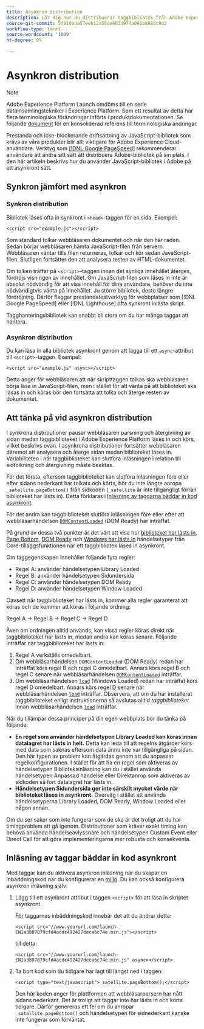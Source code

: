 ```yaml
---
title: Asynkron distribution
description: Lär dig hur du distribuerar taggbibliotek från Adobe Experience Platform asynkront på din webbplats.
source-git-commit: 5f810ada57eeb12a56de603d974a091b888dc9d2
workflow-type: tm+mt
source-wordcount: '1009'
ht-degree: 0%

---
```


# Asynkron distribution

>[!NOTE]
>
>Adobe Experience Platform Launch omdöms till en serie datainsamlingstekniker i Experience Platform. Som ett resultat av detta har flera terminologiska förändringar införts i produktdokumentationen. Se följande [dokument](../../term-updates.md) för en konsoliderad referens till terminologiska ändringar.

Prestanda och icke-blockerande driftsättning av JavaScript-bibliotek som krävs av våra produkter blir allt viktigare för Adobe Experience Cloud-användare. Verktyg som [[!DNL Google PageSpeed]](https://developers.google.com/speed/pagespeed/insights/) rekommenderar användare att ändra sitt sätt att distribuera Adobe-bibliotek på sin plats. I den här artikeln beskrivs hur du använder JavaScript-bibliotek i Adobe på ett asynkront sätt.

## Synkron jämfört med asynkron

### Synkron distribution

Bibliotek läses ofta in synkront i `<head>`-taggen för en sida. Exempel:

```markup
<script src="example.js"></script>
```

Som standard tolkar webbläsaren dokumentet och når den här raden. Sedan börjar webbläsaren hämta JavaScript-filen från servern. Webbläsaren väntar tills filen returneras, tolkar och kör sedan JavaScript-filen. Slutligen fortsätter den att analysera resten av HTML-dokumentet.

Om tolken träffar på `<script>`-taggen innan det synliga innehållet återges, fördröjs visningen av innehållet. Om JavaScript-filen som läses in inte är absolut nödvändig för att visa innehåll för dina användare, behöver du inte nödvändigtvis vänta på innehållet. Ju större bibliotek, desto längre fördröjning.  Därför flaggar prestandatestverktyg för webbplatser som [!DNL Google PageSpeed] eller [!DNL Lighthouse] ofta synkront inlästa skript.

Tagghanteringsbibliotek kan snabbt bli stora om du har många taggar att hantera.

### Asynkron distribution

Du kan läsa in alla bibliotek asynkront genom att lägga till ett `async`-attribut till `<script>`-taggen. Exempel:

```markup
<script src="example.js" async></script>
```

Detta anger för webbläsaren att när skripttaggen tolkas ska webbläsaren börja läsa in JavaScript-filen, men i stället för att vänta på att biblioteket ska läsas in och köras bör den fortsätta att tolka och återge resten av dokumentet.

## Att tänka på vid asynkron distribution

I synkrona distributioner pausar webbläsaren parsning och återgivning av sidan medan taggbiblioteket i Adobe Experience Platform läses in och körs, vilket beskrivs ovan. I asynkrona distributioner fortsätter webbläsaren däremot att analysera och återge sidan medan biblioteket läses in. Variabiliteten i när taggbiblioteket kan slutföra inläsningen i relation till sidtolkning och återgivning måste beaktas.

För det första, eftersom taggbiblioteket kan slutföra inläsningen före eller efter sidans nederkant har tolkats och körts, bör du inte längre anropa `_satellite.pageBottom()` från sidkoden (`_satellite` är inte tillgängligt förrän biblioteket har lästs in). Detta förklaras i [Inläsning av taggarna bäddar in kod asynkront](#loading-the-tags-embed-code-asynchronously).

För det andra kan taggbiblioteket slutföra inläsningen före eller efter att webbläsarhändelsen [`DOMContentLoaded`](https://developer.mozilla.org/en-US/docs/Web/Events/DOMContentLoaded) (DOM Ready) har inträffat.

På grund av dessa två punkter är det värt att visa hur [biblioteket har lästs in](../../extensions/web/core/overview.md#library-loaded-page-top), [Page Bottom](../../extensions/web/core/overview.md#page-bottom), [DOM Ready](../../extensions/web/core/overview.md#page-bottom) och [Windows har lästs in](../../extensions/web/core/overview.md#window-loaded) händelsetyper från Core-tilläggsfunktionen när ett taggbibliotek läses in asynkront.

Om taggegenskapen innehåller följande fyra regler:

* Regel A: använder händelsetypen Library Loaded
* Regel B: använder händelsetypen Sidundersida
* Regel C: använder händelsetypen DOM Ready
* Regel D: använder händelsetypen Window Loaded

Oavsett när taggbiblioteket har lästs in, kommer alla regler garanterat att köras och de kommer att köras i följande ordning:

Regel A → Regel B → Regel C → Regel D

Även om ordningen alltid används, kan vissa regler köras direkt när taggbiblioteket har lästs in, medan andra kan köras senare. Följande inträffar när taggbiblioteket har lästs in:

1. Regel A verkställs omedelbart.
1. Om webbläsarhändelsen `DOMContentLoaded` (DOM Ready) redan har inträffat körs regel B och regel C omedelbart. Annars körs regel B och regel C senare när webbläsarhändelsen [`DOMContentLoaded`](https://developer.mozilla.org/en-US/docs/Web/Events/DOMContentLoaded) inträffar.
1. Om webbläsarhändelsen [`load`](https://developer.mozilla.org/en-US/docs/Web/Events/load) (Windows Loaded) redan har inträffat körs regel D omedelbart. Annars körs regel D senare när webbläsarhändelsen [`load`](https://developer.mozilla.org/en-US/docs/Web/Events/load) inträffar. Observera, att om du har installerat taggbiblioteket enligt instruktionerna så avslutas alltid *taggbiblioteket* innan webbläsarhändelsen [`load`](https://developer.mozilla.org/en-US/docs/Web/Events/load) inträffar.

När du tillämpar dessa principer på din egen webbplats bör du tänka på följande:

* **En regel som använder händelsetypen Library Loaded kan köras innan datalagret har lästs in helt.**  Detta kan leda till att regelns åtgärder körs med data som saknas eftersom data ännu inte var tillgängliga på sidan. Den här typen av problem kan åtgärdas genom att du anpassar regelkonfigurationen. I stället för att ha en regel som aktiveras av händelsetypen Biblioteksinläsning kan du i stället använda händelsetypen Anpassad händelse eller Direktanrop som aktiveras av sidkoden så fort datalagret har lästs in.
* **Händelsetypen Sidundersida ger inte särskilt mycket värde när biblioteket läses in asynkront.**  Överväg i stället att använda händelsetyperna Library Loaded, DOM Ready, Window Loaded eller någon annan.

Om du ser saker som inte fungerar som de ska är det troligt att du har timingproblem att gå igenom. Distributioner som kräver exakt timing kan behöva använda händelseavlyssnare och händelsetypen Custom Event eller Direct Call för att göra implementeringarna mer robusta och konsekventa.

## Inläsning av taggar bäddar in kod asynkront

Med taggar kan du aktivera asynkron inläsning när du skapar en inbäddningskod när du konfigurerar en [miljö](../publishing/environments.md). Du kan också konfigurera asynkron inläsning själv:

1. Lägg till ett asynkront attribut i taggen `<script>` för att läsa in skriptet asynkront.

   För taggarnas inbäddningskod innebär det att du ändrar detta:

   ```markup
   <script src="//www.yoururl.com/launch-EN1a3807879cfd4acdc492427deca6c74e.min.js"></script>
   ```

   till detta:

   ```markup
   <script src="//www.yoururl.com/launch-EN1a3807879cfd4acdc492427deca6c74e.min.js" async></script>
   ```

1. Ta bort kod som du tidigare har lagt till längst ned i taggen:

   ```markup
   <script type="text/javascript">_satellite.pageBottom();</script>
   ```

   Den här koden anger för plattformen att webbläsarparsern har nått sidans nederkant. Det är troligt att taggar inte har lästs in och körts tidigare. Därför genereras ett fel om du anropar `_satellite.pageBottom()` och händelsetypen för sidnederkant kanske inte fungerar som förväntat.
